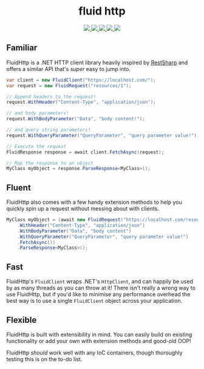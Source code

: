 <h1 align="center">fluid http</h1>

<p align="center">
  <a href="https://travis-ci.org/callumevans/fluid-http">
  <img src="https://img.shields.io/travis/callumevans/fluid-http.svg?branch=master&style=flat-square">
  </a>
  
  <a href="https://www.codacy.com/app/callumevans/fluid-http/dashboard">
  <img src="https://img.shields.io/codacy/grade/568f11adbb7340ad83865ca86a636185.svg?style=flat-square">
  </a>
 
  <a href="https://github.com/callumevans/fluid-http/issues">
  <img src="https://img.shields.io/github/issues/callumevans/fluid-http.svg?style=flat-square">
  </a>
  
  <a href="https://github.com/callumevans/fluid-http/blob/master/LICENSE">
  <img src="https://img.shields.io/badge/license-MIT-blue.svg?style=flat-square">
  </a>
  
  <a href="https://gitter.im/fluid-http/">
  <img src="https://img.shields.io/gitter/room/fluid-http/shields.svg?style=flat-square">
  </a>
</p>

## Familiar

FluidHttp is a .NET HTTP client library heavily inspired by [RestSharp](https://github.com/restsharp/RestSharp) and offers a similar API that's _super_ easy to jump into.

```csharp
var client = new FluidClient("https://localhost.com/");
var request = new FluidRequest("resources/1");

// Append headers to the request!
request.WithHeader("Content-Type", "application/json");

// and body parameters!
request.WithBodyParameter("Data", "body content!");

// and query string parameters!
request.WithQueryParameter("QueryParameter", "query parameter value!");

// Execute the request
FluidResponse response = await client.FetchAsync(request);

// Map the response to an object
MyClass myObject = response.ParseResponse<MyClass>();
```

## Fluent

FluidHttp also comes with a few handy extension methods to help you quickly spin up a request without messing about with clients.

```csharp
MyClass myObject = (await new FluidRequest("https://localhost.com/resources/1")
    .WithHeader("Content-Type", "application/json")
    .WithBodyParameter("Data", "body content")
    .WithQueryParameter("QueryParameter", "query parameter value!")
    .FetchAsync())
    .ParseResponse<MyClass>();
```

## Fast

FluidHttp's `FluidClient` wraps .NET's `HttpClient`, and can happily be used by as many threads as you can throw at it! There isn't really a wrong way to use FluidHttp, but if you'd like to minimise any performance overhead the best way is to use a single `FluidClient` object across your application.

## Flexible

FluidHttp is built with extensibility in mind. You can easily build on existing functionality or add your own with extension methods and good-old OOP!

FluidHttp _should_ work well with any IoC containers, though thoroughly testing this is on the to-do list.
